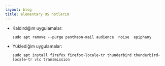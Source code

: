 ```yaml
---
layout: blog
title: elementary OS notlarım
---
```

- Kaldırdığım uygulamalar:
    
    ```console
    sudo apt remove --purge pantheon-mail audience  noise  epiphany
    ```

- Yüklediğim uygulamalar:
    
    ```console
    sudo apt install firefox firefox-locale-tr thunderbird thunderbird-locale-tr vlc transmission
    ```